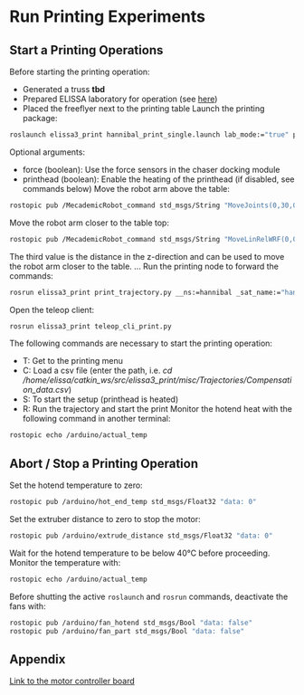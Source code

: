 # Run Printing Experiments

## Start a Printing Operations

Before starting the printing operation:
- Generated a truss **tbd**
- Prepared ELISSA laboratory for operation (see [here](begin_operation))
- Placed the freeflyer next to the printing table
Launch the printing package:
```bash
roslaunch elissa3_print hannibal_print_single.launch lab_mode:="true" pid_ctl:="true" smc_ctl:="false" robot:="true" printhead:="true" eso:="false"
```
Optional arguments:
- force (boolean): Use the force sensors in the chaser docking module
- printhead (boolean): Enable the heating of the printhead (if disabled, see commands below)
Move the robot arm above the table:
```bash
rostopic pub /MecademicRobot_command std_msgs/String "MoveJoints(0,30,0,0,-30,90)"
```
Move the robot arm closer to the table top:
```bash
rostopic pub /MecademicRobot_command std_msgs/String "MoveLinRelWRF(0,0,-2.5,0,0,0)" 
```
The third value is the distance in the z-direction and can be used to move the robot arm closer to the table.
...
Run the printing node to forward the commands:
```bash
rosrun elissa3_print print_trajectory.py __ns:=hannibal _sat_name:="hannibal"
```
Open the teleop client:
```bash
rosrun elissa3_print teleop_cli_print.py
```
The following commands are necessary to start the printing operation:
- T: Get to the printing menu
- C: Load a csv file (enter the path, i.e. _cd /home/elissa/catkin_ws/src/elissa3_print/misc/Trajectories/Compensation_data.csv_)
- S: To start the setup (printhead is heated)
- R: Run the trajectory and start the print
Monitor the hotend heat with the following command in another terminal:
```bash
rostopic echo /arduino/actual_temp
```
## Abort / Stop a Printing Operation

Set the hotend temperature to zero: 
```bash
rostopic pub /arduino/hot_end_temp std_msgs/Float32 "data: 0"
```
Set the extruber distance to zero to stop the motor:
```bash
rostopic pub /arduino/extrude_distance std_msgs/Float32 "data: 0"
```
Wait for the hotend temperature to be below 40°C before proceeding. Monitor the temperature with:
```bash
rostopic echo /arduino/actual_temp
```
Before shutting the active `roslaunch` and `rosrun` commands, deactivate the fans with:
```bash
rostopic pub /arduino/fan_hotend std_msgs/Bool "data: false"
rostopic pub /arduino/fan_part std_msgs/Bool "data: false"
```

## Appendix

[Link to the motor controller board](https://reprap.org/wiki/RAMPS_1.4)
